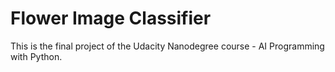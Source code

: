 # Flower Image Classifier
This is the final project of the Udacity Nanodegree course - AI Programming with Python.
